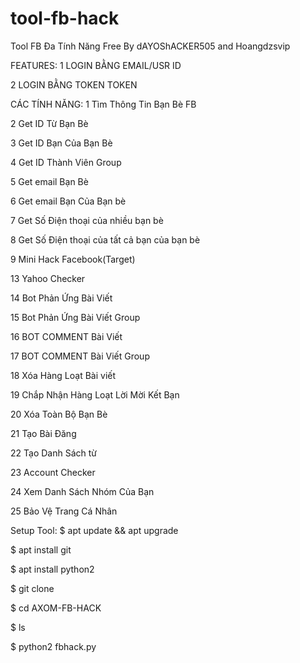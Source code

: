 # tool-fb-hack
Tool FB Đa Tính Năng Free By dAYOShACKER505 and Hoangdzsvip

FEATURES:
1 LOGIN BẰNG EMAIL/USR ID

2 LOGIN BẰNG TOKEN TOKEN

CÁC TÍNH NĂNG:
1 Tìm Thông Tin Bạn Bè FB

2 Get ID Từ Bạn Bè

3 Get ID Bạn Của Bạn Bè

4 Get ID Thành Viên Group

5 Get email Bạn Bè

6 Get email Bạn Của Bạn bè

7 Get Số Điện thoại của nhiều bạn bè

8 Get Số Điện thoại của tất cả bạn của bạn bè

9 Mini Hack Facebook(Target)

13 Yahoo Checker

14 Bot Phản Ứng Bài Viết

15 Bot Phản Ứng Bài Viết Group

16 BOT COMMENT Bài Viết

17 BOT COMMENT Bài Viết Group

18 Xóa Hàng Loạt Bài viết

19 Chắp Nhận Hàng Loạt Lời Mời Kết Bạn

20 Xóa Toàn Bộ Bạn Bè

21 Tạo Bài Đăng

22 Tạo Danh Sách từ

23 Account Checker

24 Xem Danh Sách Nhóm Của Bạn

25 Bảo Vệ Trang Cá Nhân

Setup Tool:
$ apt update && apt upgrade

$ apt install git

$ apt install python2

$ git clone 

$ cd AXOM-FB-HACK

$ ls

$ python2 fbhack.py
